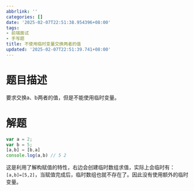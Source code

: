 ```yaml
---
abbrlink: ''
categories: []
date: '2025-02-07T22:51:38.954396+08:00'
tags:
- 前端面试
- 手写题
title: 不使用临时变量交换两者的值
updated: '2025-02-07T22:51:39.741+08:00'
---
```

# 题目描述

要求交换a、b两者的值，但是不能使用临时变量。

# 解题

```js
var a = 2;
var b = 5;
[a,b] = [b,a]
console.log(a,b) // 5 2
```

这是利用了解构赋值的特性，右边会创建临时数组求值，实际上会临时有：`[a,b]=[5,2]`，当赋值完成后，临时数组也就不存在了。因此没有使用额外的临时变量。
